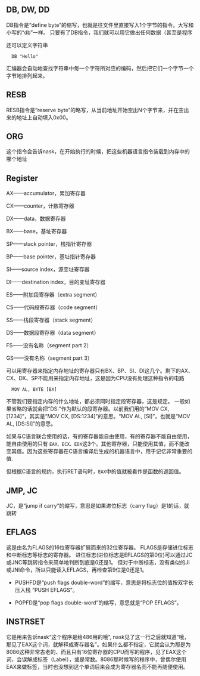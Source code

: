 
## DB, DW, DD
DB指令是“define byte”的缩写，也就是往文件里直接写入1个字节的指令。大写和小写的“db”一样。
只要有了DB指令，我们就可以用它做出任何数据（甚至是程序

还可以定义字符串
```
  DB "Hello"
```
汇编器会自动地查找字符串中每一个字符所对应的编码，然后把它们一个字节一个字节地排列起来。


## RESB
RESB指令是“reserve byte”的略写，从当前地址开始空出N个字节来，并在空出来的地址上自动填入0x00。


## ORG
这个指令会告诉nask，在开始执行的时候，把这些机器语言指令装载到内存中的哪个地址



## Register
AX——accumulator，累加寄存器

CX——counter，计数寄存器

DX——data，数据寄存器

BX——base，基址寄存器

SP——stack pointer，栈指针寄存器

BP——base pointer，基址指针寄存器

SI——source index，源变址寄存器

DI——destination index，目的变址寄存器

ES——附加段寄存器（extra segment）

CS——代码段寄存器（code segment）

SS——栈段寄存器（stack segment）

DS——数据段寄存器（data segment）

FS——没有名称（segment part 2）

GS——没有名称（segment part 3）


可以用寄存器来指定内存地址的寄存器只有BX、BP、SI、DI这几个。剩下的AX、CX、DX、SP不能用来指定内存地址，这是因为CPU没有处理这种指令的电路
```
  MOV AL, BYTE [BX]
```

不管我们要指定内存的什么地址，都必须同时指定段寄存器，这是规定。
一般如果省略的话就会把“DS:”作为默认的段寄存器。以前我们用的“MOV CX, [1234]”，其实是“MOV CX, [DS:1234]”的意思。“MOV AL, [SI]”，也就是“MOV AL, [DS:SI]”的意思。



如果与C语言联合使用的话，有的寄存器能自由使用，有的寄存器不能自由使用，能自由使用的只有
`EAX、ECX、EDX`这3个。其他寄存器，只能使用其值，而不能改变其值。因为这些寄存器在C语言编译后生成的机器语言中，用于记忆非常重要的值.


但根据C语言的规约，执行RET语句时，`EAX`中的值就被看作是函数的返回值。


## JMP, JC
JC，是“jump if carry”的缩写，意思是如果进位标志（carry flag）是1的话，就跳转


## EFLAGS
这是由名为FLAGS的16位寄存器扩展而来的32位寄存器。
FLAGS是存储进位标志和中断标志等标志的寄存器。
进位标志(进位标志是EFLAGS的第0位)可以通过JC或JNC等跳转指令来简单地判断到底是0还是1。
但对于中断标志，没有类似的JI或JNI命令，所以只能读入EFLAGS，再检查第9位是0还是1。


- PUSHFD是“push flags double-word”的缩写，意思是将标志位的值按双字长压入栈 “PUSH EFLAGS”。

- POPFD是“pop flags double-word”的缩写，意思就是“POP EFLAGS”。


## INSTRSET
它是用来告诉nask“这个程序是给486用的哦”, nask见了这一行之后就知道“哦，那见了EAX这个词，就解释成寄存器名”。如果什么都不指定，它就会认为那是为8086这种非常古老的、而且只有16位寄存器的CPU而写的程序，见了EAX这个词，会误解成标签（Label），或是常数。8086那时候写的程序中，曾偶尔使用EAX来做标签，当时也没想到这个单词后来会成为寄存器名而不能再随便使用。